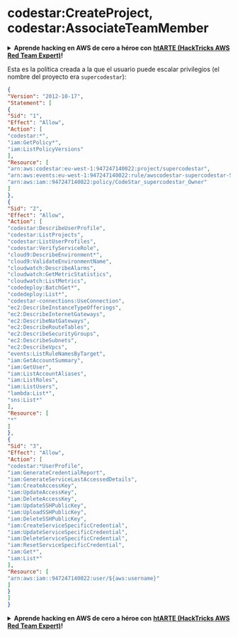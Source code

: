 # codestar:CreateProject, codestar:AssociateTeamMember

<details>

<summary><strong>Aprende hacking en AWS de cero a héroe con</strong> <a href="https://training.hacktricks.xyz/courses/arte"><strong>htARTE (HackTricks AWS Red Team Expert)</strong></a><strong>!</strong></summary>

Otras formas de apoyar a HackTricks:

* Si quieres ver a tu **empresa anunciada en HackTricks** o **descargar HackTricks en PDF**, consulta los [**PLANES DE SUSCRIPCIÓN**](https://github.com/sponsors/carlospolop)!
* Consigue el [**merchandising oficial de PEASS & HackTricks**](https://peass.creator-spring.com)
* Descubre [**La Familia PEASS**](https://opensea.io/collection/the-peass-family), nuestra colección de [**NFTs**](https://opensea.io/collection/the-peass-family) exclusivos
* **Únete al** 💬 [**grupo de Discord**](https://discord.gg/hRep4RUj7f) o al [**grupo de telegram**](https://t.me/peass) o **sígueme** en **Twitter** 🐦 [**@carlospolopm**](https://twitter.com/carlospolopm)**.**
* **Comparte tus trucos de hacking enviando PRs a los repositorios de github** [**HackTricks**](https://github.com/carlospolop/hacktricks) y [**HackTricks Cloud**](https://github.com/carlospolop/hacktricks-cloud).

</details>

Esta es la política creada a la que el usuario puede escalar privilegios (el nombre del proyecto era `supercodestar`):
```json
{
"Version": "2012-10-17",
"Statement": [
{
"Sid": "1",
"Effect": "Allow",
"Action": [
"codestar:*",
"iam:GetPolicy*",
"iam:ListPolicyVersions"
],
"Resource": [
"arn:aws:codestar:eu-west-1:947247140022:project/supercodestar",
"arn:aws:events:eu-west-1:947247140022:rule/awscodestar-supercodestar-SourceEvent",
"arn:aws:iam::947247140022:policy/CodeStar_supercodestar_Owner"
]
},
{
"Sid": "2",
"Effect": "Allow",
"Action": [
"codestar:DescribeUserProfile",
"codestar:ListProjects",
"codestar:ListUserProfiles",
"codestar:VerifyServiceRole",
"cloud9:DescribeEnvironment*",
"cloud9:ValidateEnvironmentName",
"cloudwatch:DescribeAlarms",
"cloudwatch:GetMetricStatistics",
"cloudwatch:ListMetrics",
"codedeploy:BatchGet*",
"codedeploy:List*",
"codestar-connections:UseConnection",
"ec2:DescribeInstanceTypeOfferings",
"ec2:DescribeInternetGateways",
"ec2:DescribeNatGateways",
"ec2:DescribeRouteTables",
"ec2:DescribeSecurityGroups",
"ec2:DescribeSubnets",
"ec2:DescribeVpcs",
"events:ListRuleNamesByTarget",
"iam:GetAccountSummary",
"iam:GetUser",
"iam:ListAccountAliases",
"iam:ListRoles",
"iam:ListUsers",
"lambda:List*",
"sns:List*"
],
"Resource": [
"*"
]
},
{
"Sid": "3",
"Effect": "Allow",
"Action": [
"codestar:*UserProfile",
"iam:GenerateCredentialReport",
"iam:GenerateServiceLastAccessedDetails",
"iam:CreateAccessKey",
"iam:UpdateAccessKey",
"iam:DeleteAccessKey",
"iam:UpdateSSHPublicKey",
"iam:UploadSSHPublicKey",
"iam:DeleteSSHPublicKey",
"iam:CreateServiceSpecificCredential",
"iam:UpdateServiceSpecificCredential",
"iam:DeleteServiceSpecificCredential",
"iam:ResetServiceSpecificCredential",
"iam:Get*",
"iam:List*"
],
"Resource": [
"arn:aws:iam::947247140022:user/${aws:username}"
]
}
]
}
```
<details>

<summary><strong>Aprende hacking en AWS de cero a héroe con</strong> <a href="https://training.hacktricks.xyz/courses/arte"><strong>htARTE (HackTricks AWS Red Team Expert)</strong></a><strong>!</strong></summary>

Otras formas de apoyar a HackTricks:

* Si quieres ver a tu **empresa anunciada en HackTricks** o **descargar HackTricks en PDF**, consulta los [**PLANES DE SUSCRIPCIÓN**](https://github.com/sponsors/carlospolop)!
* Consigue el [**merchandising oficial de PEASS & HackTricks**](https://peass.creator-spring.com)
* Descubre [**La Familia PEASS**](https://opensea.io/collection/the-peass-family), nuestra colección de [**NFTs**](https://opensea.io/collection/the-peass-family) exclusivos
* **Únete al** 💬 [**grupo de Discord**](https://discord.gg/hRep4RUj7f) o al [**grupo de telegram**](https://t.me/peass) o **sígueme** en **Twitter** 🐦 [**@carlospolopm**](https://twitter.com/carlospolopm)**.**
* **Comparte tus trucos de hacking enviando PRs a los repositorios de** [**HackTricks**](https://github.com/carlospolop/hacktricks) y [**HackTricks Cloud**](https://github.com/carlospolop/hacktricks-cloud) en github.

</details>
